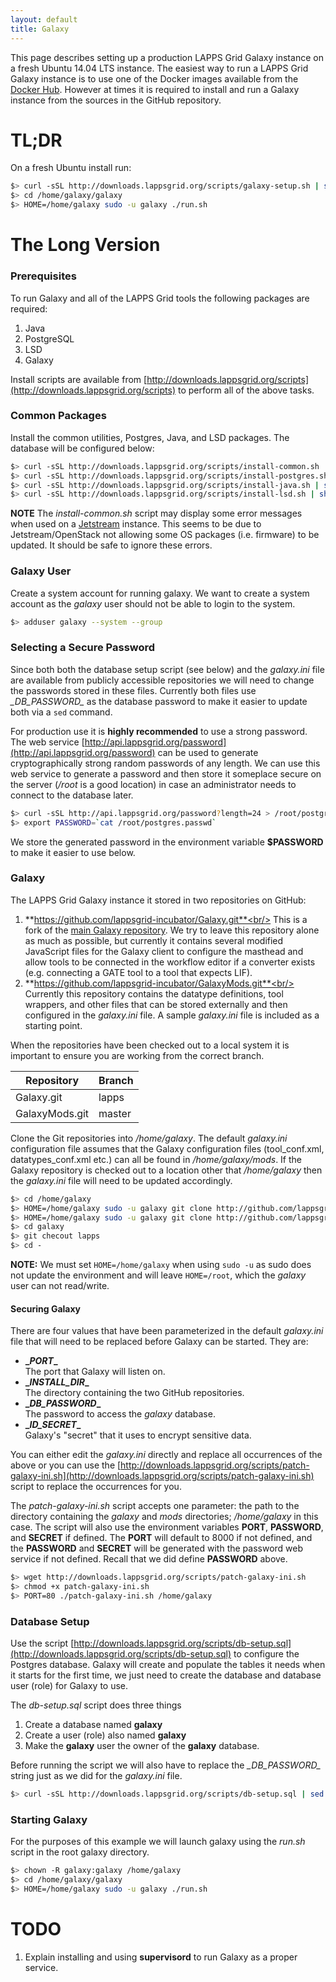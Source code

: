 ```yaml
---
layout: default
title: Galaxy
---
```


This page describes setting up a production LAPPS Grid Galaxy instance on a fresh Ubuntu 14.04 LTS instance. The easiest way to run a LAPPS Grid Galaxy instance is to use one of the Docker images available from the [Docker Hub](https://hub.docker.com).  However at times it is required to install and run a Galaxy instance from the sources in the GitHub repository.

# TL;DR

On a fresh Ubuntu install run:

```bash
$> curl -sSL http://downloads.lappsgrid.org/scripts/galaxy-setup.sh | sh
$> cd /home/galaxy/galaxy
$> HOME=/home/galaxy sudo -u galaxy ./run.sh
```

# The Long Version

### Prerequisites

To run Galaxy and all of the LAPPS Grid tools the following packages are required:

1. Java
1. PostgreSQL
1. LSD
1. Galaxy

Install scripts are available from [http://downloads.lappsgrid.org/scripts](http://downloads.lappsgrid.org/scripts) to perform all of the above tasks.

### Common Packages

Install the common utilities, Postgres, Java, and LSD packages.  The database will be configured below:

```bash
$> curl -sSL http://downloads.lappsgrid.org/scripts/install-common.sh | sh
$> curl -sSL http://downloads.lappsgrid.org/scripts/install-postgres.sh | sh
$> curl -sSL http://downloads.lappsgrid.org/scripts/install-java.sh | sh
$> curl -sSL http://downloads.lappsgrid.org/scripts/install-lsd.sh | sh
```

**NOTE** The *install-common.sh* script may display some error messages when used on a [Jetstream](/technical/jetstream.html) instance.  This seems to be due to Jetstream/OpenStack not allowing some OS packages (i.e. firmware) to be updated.  It should be safe to ignore these errors.


### Galaxy User

Create a system account for running galaxy.  We want to create a system account as the *galaxy* user should not be able to login to the system.

```bash
$> adduser galaxy --system --group
```

### Selecting a Secure Password

Since both both the database setup script (see below) and the *galaxy.ini* file are available from publicly accessible repositories we will need to change the passwords stored in these files.  Currently both files use *\__DB_PASSWORD\__* as the database password to make it easier to update both via a `sed` command.

For production use it is **highly recommended** to use a strong password.  The web service [http://api.lappsgrid.org/password](http://api.lappsgrid.org/password) can be used to generate cryptographically strong random passwords of any length.  We can use this web service to generate a password and then store it someplace secure on the server (*/root* is a good location) in case an administrator needs to connect to the database later.

```bash
$> curl -sSL http://api.lappsgrid.org/password?length=24 > /root/postgres.passwd
$> export PASSWORD=`cat /root/postgres.passwd`
```

We store the generated password in the environment variable **$PASSWORD** to make it easier to use below.

### Galaxy 

The LAPPS Grid Galaxy instance it stored in two repositories on GitHub:

1. **https://github.com/lappsgrid-incubator/Galaxy.git**<br/>
This is a fork of the [main Galaxy repository](https://github.com/galaxyproject/galaxy). We try to leave this repository alone as much as possible, but currently it contains several modified JavaScript files for the Galaxy client to configure the masthead and allow tools to be connected in the workflow editor if a converter exists (e.g. connecting a GATE tool to a tool that expects LIF).
1. **https://github.com/lappsgrid-incubator/GalaxyMods.git**<br/>
Currently this repository contains the datatype definitions, tool wrappers, and other files that can be stored externally and then configured in the *galaxy.ini* file. A sample *galaxy.ini* file is included as a starting point.

When the repositories have been checked out to a local system it is important to ensure you are working from the correct branch.

| Repository | Branch |
|------------|--------|
| Galaxy.git | lapps |
| GalaxyMods.git | master|


Clone the Git repositories into */home/galaxy*.  The default *galaxy.ini* configuration file assumes that the Galaxy configuration files (tool_conf.xml, datatypes_conf.xml etc.) can all be found in */home/galaxy/mods*. If the Galaxy repository is checked out to a location other that */home/galaxy* then the *galaxy.ini* file will need to be updated accordingly.

```bash
$> cd /home/galaxy
$> HOME=/home/galaxy sudo -u galaxy git clone http://github.com/lappsgrid-incubator/Galaxy.git galaxy
$> HOME=/home/galaxy sudo -u galaxy git clone http://github.com/lappsgrid-incubator/GalaxyMods.git mods
$> cd galaxy
$> git checout lapps
$> cd -
```

**NOTE:** We must set `HOME=/home/galaxy` when using `sudo -u` as sudo does not update the environment and will leave `HOME=/root`, which the *galaxy* user can not read/write.

#### Securing Galaxy

There are four values that have been parameterized in the default *galaxy.ini* file that will need to be replaced before Galaxy can be started.  They are:

- **\__PORT__**<br/>
The port that Galaxy will listen on.
- **\__INSTALL_DIR__**<br/>
The directory containing the two GitHub repositories.
- **\__DB_PASSWORD__**<br/>
The password to access the *galaxy* database.
- **\__ID_SECRET__**<br/>
Galaxy's "secret" that it uses to encrypt sensitive data.

You can either edit the *galaxy.ini* directly and replace all occurrences of the above or you can use the [http://downloads.lappsgrid.org/scripts/patch-galaxy-ini.sh](http://downloads.lappsgrid.org/scripts/patch-galaxy-ini.sh) script to replace the occurrences for you.

The *patch-galaxy-ini.sh* script accepts one parameter: the path to the directory containing the *galaxy* and *mods* directories; */home/galaxy* in this case.  The script will also use the environment variables **PORT**, **PASSWORD**, and **SECRET** if defined.  The **PORT** will default to 8000 if not defined, and the **PASSWORD** and **SECRET** will be generated with the password web service if not defined.  Recall that we did define **PASSWORD** above.

```bash
$> wget http://downloads.lappsgrid.org/scripts/patch-galaxy-ini.sh
$> chmod +x patch-galaxy-ini.sh
$> PORT=80 ./patch-galaxy-ini.sh /home/galaxy
```

### Database Setup

Use the script [http://downloads.lappsgrid.org/scripts/db-setup.sql](http://downloads.lappsgrid.org/scripts/db-setup.sql) to configure the Postgres database.  Galaxy will create and populate the tables it needs when it starts for the first time, we just need to create the database and database user (role) for Galaxy to use.

The *db-setup.sql* script does three things

1. Create a database named **galaxy**
1. Create a user (role) also named **galaxy**
1. Make the **galaxy** user the owner of the **galaxy** database.

Before running the script we will also have to replace the *\__DB_PASSWORD__* string just as we did for the *galaxy.ini* file.

```bash
$> curl -sSL http://downloads.lappsgrid.org/scripts/db-setup.sql | sed "s/__DB_PASSWORD__/$PASSWORD/" | sudo -u postgres psql
```

### Starting Galaxy

For the purposes of this example we will launch galaxy using the *run.sh* script in the root galaxy directory.

```bash
$> chown -R galaxy:galaxy /home/galaxy
$> cd /home/galaxy/galaxy
$> HOME=/home/galaxy sudo -u galaxy ./run.sh
```

# TODO

1. Explain installing and using **supervisord** to run Galaxy as a proper service.






